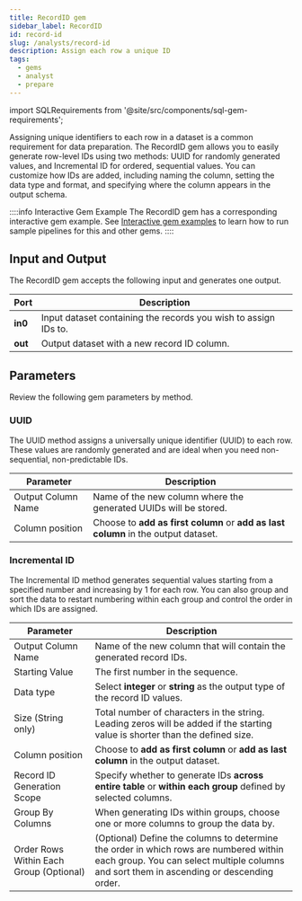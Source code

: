 ```yaml
---
title: RecordID gem
sidebar_label: RecordID
id: record-id
slug: /analysts/record-id
description: Assign each row a unique ID
tags:
  - gems
  - analyst
  - prepare
---
```


import SQLRequirements from '@site/src/components/sql-gem-requirements';

<SQLRequirements
  execution_engine="SQL Warehouse"
  sql_package_name="ProphecyDatabricksSqlBasics"
  sql_package_version="0.0.4+"
/>

Assigning unique identifiers to each row in a dataset is a common requirement for data preparation. The RecordID gem allows you to easily generate row-level IDs using two methods: UUID for randomly generated values, and Incremental ID for ordered, sequential values. You can customize how IDs are added, including naming the column, setting the data type and format, and specifying where the column appears in the output schema.

::::info Interactive Gem Example
The RecordID gem has a corresponding interactive gem example. See [Interactive gem examples](/analysts/gems#interactive-gem-examples) to learn how to run sample pipelines for this and other gems.
::::

## Input and Output

The RecordID gem accepts the following input and generates one output.

| Port    | Description                                                     |
| ------- | --------------------------------------------------------------- |
| **in0** | Input dataset containing the records you wish to assign IDs to. |
| **out** | Output dataset with a new record ID column.                     |

## Parameters

Review the following gem parameters by method.

### UUID

The UUID method assigns a universally unique identifier (UUID) to each row. These values are randomly generated and are ideal when you need non-sequential, non-predictable IDs.

| Parameter          | Description                                                                        |
| ------------------ | ---------------------------------------------------------------------------------- |
| Output Column Name | Name of the new column where the generated UUIDs will be stored.                   |
| Column position    | Choose to **add as first column** or **add as last column** in the output dataset. |

### Incremental ID

The Incremental ID method generates sequential values starting from a specified number and increasing by 1 for each row. You can also group and sort the data to restart numbering within each group and control the order in which IDs are assigned.

| Parameter                               | Description                                                                                                                                                                        |
| --------------------------------------- | ---------------------------------------------------------------------------------------------------------------------------------------------------------------------------------- |
| Output Column Name                      | Name of the new column that will contain the generated record IDs.                                                                                                                 |
| Starting Value                          | The first number in the sequence.                                                                                                                                                  |
| Data type                               | Select **integer** or **string** as the output type of the record ID values.                                                                                                       |
| Size (String only)                      | Total number of characters in the string. <br/>Leading zeros will be added if the starting value is shorter than the defined size.                                                 |
| Column position                         | Choose to **add as first column** or **add as last column** in the output dataset.                                                                                                 |
| Record ID Generation Scope              | Specify whether to generate IDs **across entire table** or **within each group** defined by selected columns.                                                                      |
| Group By Columns                        | When generating IDs within groups, choose one or more columns to group the data by.                                                                                                |
| Order Rows Within Each Group (Optional) | (Optional) Define the columns to determine the order in which rows are numbered within each group. You can select multiple columns and sort them in ascending or descending order. |
